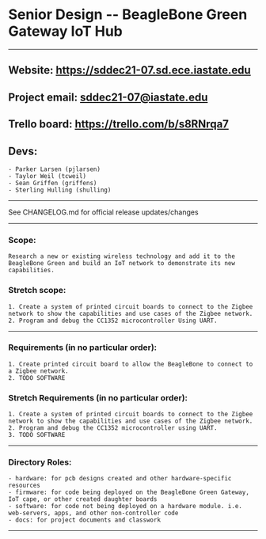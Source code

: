 # Senior Design -- BeagleBone Green Gateway IoT Hub

---

## Website: https://sddec21-07.sd.ece.iastate.edu

## Project email: sddec21-07@iastate.edu

## Trello board: https://trello.com/b/s8RNrqa7

## Devs:
	- Parker Larsen (pjlarsen)
	- Taylor Weil (tcweil)
	- Sean Griffen (griffens)
	- Sterling Hulling (shulling)

---

See CHANGELOG.md for official release updates/changes

---

### Scope:
	Research a new or existing wireless technology and add it to the BeagleBone Green and build an IoT network to demonstrate its new capabilities.

### Stretch scope:
	1. Create a system of printed circuit boards to connect to the Zigbee network to show the capabilities and use cases of the Zigbee network.
	2. Program and debug the CC1352 microcontroller Using UART.

---

### Requirements (in no particular order):
	1. Create printed circuit board to allow the BeagleBone to connect to a Zigbee network.
	2. TODO SOFTWARE

### Stretch Requirements (in no particular order):
	1. Create a system of printed circuit boards to connect to the Zigbee network to show the capabilities and use cases of the Zigbee network.
	2. Program and debug the CC1352 microcontroller using UART.
	3. TODO SOFTWARE

---

### Directory Roles:
	- hardware: for pcb designs created and other hardware-specific resources
	- firmware: for code being deployed on the BeagleBone Green Gateway, IoT cape, or other created daughter boards
	- software: for code not being deployed on a hardware module. i.e. web-servers, apps, and other non-controller code
	- docs: for project documents and classwork

---
